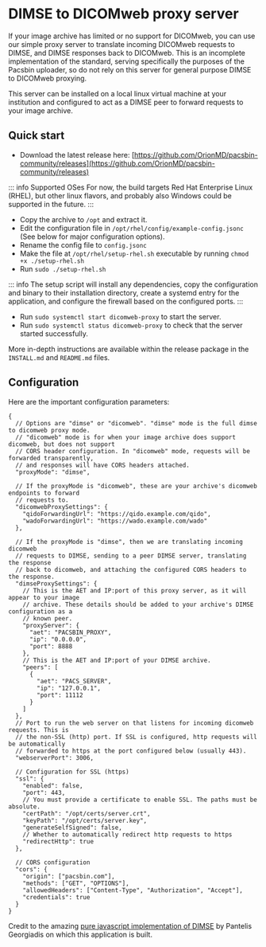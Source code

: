 # DIMSE to DICOMweb proxy server

If your image archive has limited or no support for DICOMweb, you can use our
simple proxy server to translate incoming DICOMweb requests to DIMSE, and DIMSE
responses back to DICOMweb. This is an incomplete implementation of the
standard, serving specifically the purposes of the Pacsbin uploader, so do not
rely on this server for general purpose DIMSE to DICOMweb proxying.

This server can be installed on a local linux virtual machine at your
institution and configured to act as a DIMSE peer to forward requests to your
image archive.

## Quick start

- Download the latest release here:
[https://github.com/OrionMD/pacsbin-community/releases](https://github.com/OrionMD/pacsbin-community/releases)

::: info Supported OSes
For now, the build targets Red Hat Enterprise Linux (RHEL), but other linux
flavors, and probably also Windows could be supported in the future.
:::

- Copy the archive to `/opt` and extract it.
- Edit the configuration file in `/opt/rhel/config/example-config.jsonc` (See
  below for major configuration options).
- Rename the config file to `config.jsonc`
- Make the file at `/opt/rhel/setup-rhel.sh` executable by running `chmod +x ./setup-rhel.sh`
- Run `sudo ./setup-rhel.sh`

::: info
The setup script will install any dependencies, copy the configuration and
binary to their installation directory, create a systemd entry for the
application, and configure the firewall based on the configured ports.
:::

- Run `sudo systemctl start dicomweb-proxy` to start the server.
- Run `sudo systemctl status dicomweb-proxy` to check that the server started successfully.

More in-depth instructions are available within the release package in the
`INSTALL.md` and `README.md` files.

## Configuration

Here are the important configuration parameters:
```jsonc
{
  // Options are "dimse" or "dicomweb". "dimse" mode is the full dimse to dicomweb proxy mode.
  // "dicomweb" mode is for when your image archive does support dicomweb, but does not support
  // CORS header configuration. In "dicomweb" mode, requests will be forwarded transparently,
  // and responses will have CORS headers attached.
  "proxyMode": "dimse",

  // If the proxyMode is "dicomweb", these are your archive's dicomweb endpoints to forward
  // requests to.
  "dicomwebProxySettings": {
    "qidoForwardingUrl": "https://qido.example.com/qido",
    "wadoForwardingUrl": "https://wado.example.com/wado"
  },

  // If the proxyMode is "dimse", then we are translating incoming dicomweb
  // requests to DIMSE, sending to a peer DIMSE server, translating the response
  // back to dicomweb, and attaching the configured CORS headers to the response.
  "dimseProxySettings": {
    // This is the AET and IP:port of this proxy server, as it will appear to your image
    // archive. These details should be added to your archive's DIMSE configuration as a
    // known peer.
    "proxyServer": {
      "aet": "PACSBIN_PROXY",
      "ip": "0.0.0.0",
      "port": 8888
    },
    // This is the AET and IP:port of your DIMSE archive.
    "peers": [
      {
        "aet": "PACS_SERVER",
        "ip": "127.0.0.1",
        "port": 11112
      }
    ]
  },
  // Port to run the web server on that listens for incoming dicomweb requests. This is
  // the non-SSL (http) port. If SSL is configured, http requests will be automatically
  // forwarded to https at the port configured below (usually 443).
  "webserverPort": 3006,

  // Configuration for SSL (https)
  "ssl": {
    "enabled": false,
    "port": 443,
    // You must provide a certificate to enable SSL. The paths must be absolute.
    "certPath": "/opt/certs/server.crt",
    "keyPath": "/opt/certs/server.key",
    "generateSelfSigned": false,
    // Whether to automatically redirect http requests to https
    "redirectHttp": true
  },

  // CORS configuration
  "cors": {
    "origin": ["pacsbin.com"],
    "methods": ["GET", "OPTIONS"],
    "allowedHeaders": ["Content-Type", "Authorization", "Accept"],
    "credentials": true
  }
}
```

Credit to the amazing [pure javascript implementation of
DIMSE](https://github.com/PantelisGeorgiadis/dcmjs-dimse) by Pantelis Georgiadis
on which this application is built.